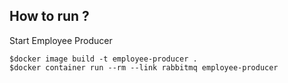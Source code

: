 ﻿## How to run ?

Start Employee Producer
```
$docker image build -t employee-producer .
$docker container run --rm --link rabbitmq employee-producer
```